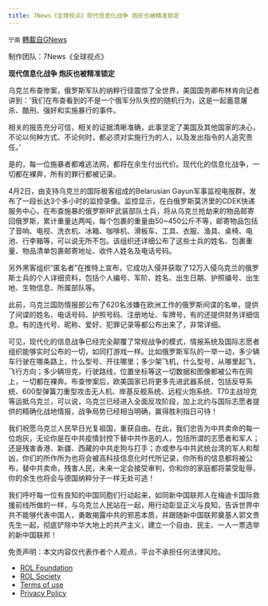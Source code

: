 ```yaml
---
title: 7News《全球视点》现代信息化战争 炮灰也被精准锁定
---
```

`宁南` [轉載自GNews](https://gnews.org/zh-hans/2312727/)

制作团队：7News《全球视点》

**现代信息化战争 炮灰也被精准锁定**

乌克兰布查惨案，俄罗斯军队的纳粹行径震惊了全世界，美国国务卿布林肯向记者讲到：‘我们在布查看到的不是一个俄军分队失控的随机行为，这是一起蓄意屠杀、酷刑、强奸和实施暴行的事件。

相关的报告充分可信，相关的证据清晰准确，此事坚定了美国及其他国家的决心，不论以何种方式、不论何时，都必须对实施行为的人，以及发出指令的人追究责任。’

是的，每一位施暴者都难逃法网，都将在余生付出代价。现代化的信息化战争，一切都在裸奔，所有的罪行都被记录。

4月2日，由支持乌克兰的国际极客组成的Belarusian Gayun军事监视电报群，发布了一段长达3个多小时的监控录像。监控显示，在白俄罗斯莫济里的CDEK快递服务中心，在布查施暴的俄罗斯RF武装部队士兵，将从乌克兰抢劫来的物品邮寄回俄罗斯，累计重量达两吨，每个包裹的重量由50~450公斤不等，邮寄物品包括了音响、电视、洗衣机、冰箱、咖啡机、滑板车、工具、衣服、渔具、桌椅、电池、行李箱等，可以说无所不包。该组织还详细公布了这些士兵的姓名、包裹重量、物品清单包裹邮寄地址、收件人姓名及电话号码。

另外黑客组织“匿名者”在推特上宣布，它成功入侵并获取了12万入侵乌克兰的俄罗斯士兵的个人详细资料，包括个人编号、军阶、姓名、出生日期、护照编号、出生地、生物信息、所属部队等。

此前，乌克兰国防情报部公布了620名涉嫌在欧洲工作的俄罗斯间谍的名单，提供了间谍的姓名、电话号码、护照号码、注册地址、车牌号，有的还提供财务详细信息。有的连代号、昵称、爱好、犯罪记录等都公布出来了，非常详细。

可见，现代化的信息战争已经完全颠覆了常规战争的模式，情报系统及国际志愿者组织能够实时公布的一切，如同打游戏一样。比如俄罗斯军队的一举一动，多少辆车行驶在哪条路上，什么型号、开往哪里；多少架飞机，什么型号，从哪里起飞，飞行方向；多少辆坦克，行驶路线，位置坐标等这一切数据和图像都被公布在网上，一切都在裸奔。布查惨案后，欧美国家已将更多先进武器系统，包括反导系统、600型弹簧刀重型攻击无人机、岸基反舰系统、远程火炮系统、T70主战坦克等运抵乌克兰，可以说，乌克兰已经进入全面反攻阶段，加上北约与国际志愿者提供的精确化战地情报，战争局势已经相当明确，赢得胜利指日可待！

我们祝愿乌克兰人民早日光复祖国，重获自由。在此，我们忠告为中共卖命的每一位炮灰，无论你是在中共疫情封控下替中共作恶的人，包括所谓的志愿者和军人；还是残害香港、新疆、西藏的中共走狗与打手；亦或参与中共武统台湾的军人和帮凶，你们的所作所为也将会被高科技信息化时代所记录，你所有的信息都将被公布，替中共卖命，残害人民，未来一定会接受审判，你和你的家庭都将蒙受耻辱，你的余生也将会与德国纳粹分子一样无处可逃！

我们呼吁每一位有良知的中国同胞们行动起来，如同新中国联邦人在梅迪卡国际救援前线所做的一样，与乌克兰人民站在一起，用行动彰显正义与良知，告诉世界中共不能够代表中国人，勇敢揭露中共的邪恶本质，并跟随新中国联邦奠基人郭文贵先生一起，彻底铲除中华大地上的共产主义，建立一个自由、民主、一人一票选举的新中国联邦！

 

免责声明：本文内容仅代表作者个人观点，平台不承担任何法律风险。

- [ROL Foundation](https://rolfoundation.org/)
- [ROL Society](https://rolsociety.org/)
- [Terms of use](https://gnews.org/terms-of-use-3/)
- [Privacy Policy](https://gnews.org/privacy-policy/)
